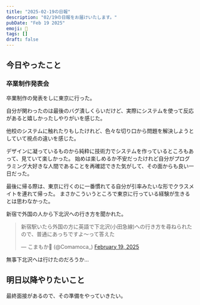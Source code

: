 ```yaml
---
title: "2025-02-19の日報"
description: "02/19の日報をお届けいたします。"
pubDate: "Feb 19 2025"
emoji: 🦊
tags: []
draft: false
---
```


## 今日やったこと

### 卒業制作発表会

卒業制作の発表をしに東京に行った。

自分が関わったのは最後のバグ潰しくらいだけど、実際にシステムを使って反応があると嬉しかったしやりがいを感じた。

他校のシステムに触れたりもしたけれど、色々な切り口から問題を解決しようとしていて視点の違いを感じた。

デザインに凝っているものから純粋に技術力でシステムを作っているところもあって、見ていて楽しかった。
始めは楽しめるか不安だったけれど自分がプログラミング大好きな人間であることを再確認できた気がして、その面からも良い一日だった。

最後に帰る際は、東京に行くのに一番慣れてる自分が引率みたいな形でクラスメイトを連れて帰った。
まさかこういうところで東京に行っている経験が生きるとは思わなかった。

新宿で外国の人から下北沢への行き方を聞かれた。

<blockquote class="twitter-tweet"><p lang="ja" dir="ltr">新宿駅いたら外国の方に英語で下北沢(小田急線)への行き方を尋ねられたので、普通にあっちですよ〜って答えた</p>&mdash; こまもか🦊 (@Comamoca_) <a href="https://twitter.com/Comamoca_/status/1892186156600836218?ref_src=twsrc%5Etfw">February 19, 2025</a></blockquote> <script async src="https://platform.twitter.com/widgets.js" charset="utf-8"></script>

無事下北沢へは行けたのだろうか...

## 明日以降やりたいこと

最終面接があるので、その準備をやっていきたい。
